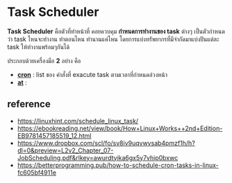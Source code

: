 # Task Scheduler
**Task Scheduler** คือตัวที่ทำหน้าที่ คอยควบคุม **กำหนดการทำงานของ task** ต่างๆ เป็นตัวกำหนดว่า task ไหนจะทำงาน ทำตอนไหน ทำนานแค่ไหน โดยการแบ่งทรัพยากรที่มีจำกัดมาแบ่งปันแต่ละ task ให้ทำงานพร้อมๆกันได้

ประกอบด้วยเครื่องมือ **2** อย่าง คือ
- [**cron**](https://github.com/MaledKhaoSan/Project-Comor/tree/main/066%20l%20Task%20Scheduler/cron) : list ของ คำสั่งที่ exacute task ตามเวลาที่กำหนดล่วงหน้า
- [**at**](https://github.com/MaledKhaoSan/Project-Comor/tree/main/066%20l%20Task%20Scheduler/at) : 


## reference
- https://linuxhint.com/schedule_linux_task/
- https://ebookreading.net/view/book/How+Linux+Works++2nd+Edition-EB9781457185519_12.html
- https://www.dropbox.com/scl/fo/sv8iv9uqvwvsab4pmzf1h/h?dl=0&preview=L2v2_Chapter_07-JobScheduling.pdf&rlkey=awurdtyika6gx5y7vhip0bxwc
- https://betterprogramming.pub/how-to-schedule-cron-tasks-in-linux-fc605bf4911e
